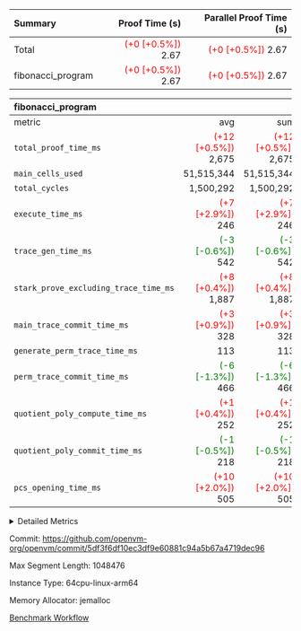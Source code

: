 | Summary | Proof Time (s) | Parallel Proof Time (s) |
|:---|---:|---:|
| Total | <span style='color: red'>(+0 [+0.5%])</span> 2.67 | <span style='color: red'>(+0 [+0.5%])</span> 2.67 |
| fibonacci_program | <span style='color: red'>(+0 [+0.5%])</span> 2.67 | <span style='color: red'>(+0 [+0.5%])</span> 2.67 |


| fibonacci_program |||||
|:---|---:|---:|---:|---:|
|metric|avg|sum|max|min|
| `total_proof_time_ms ` | <span style='color: red'>(+12 [+0.5%])</span> 2,675 | <span style='color: red'>(+12 [+0.5%])</span> 2,675 | <span style='color: red'>(+12 [+0.5%])</span> 2,675 | <span style='color: red'>(+12 [+0.5%])</span> 2,675 |
| `main_cells_used     ` |  51,515,344 |  51,515,344 |  51,515,344 |  51,515,344 |
| `total_cycles        ` |  1,500,292 |  1,500,292 |  1,500,292 |  1,500,292 |
| `execute_time_ms     ` | <span style='color: red'>(+7 [+2.9%])</span> 246 | <span style='color: red'>(+7 [+2.9%])</span> 246 | <span style='color: red'>(+7 [+2.9%])</span> 246 | <span style='color: red'>(+7 [+2.9%])</span> 246 |
| `trace_gen_time_ms   ` | <span style='color: green'>(-3 [-0.6%])</span> 542 | <span style='color: green'>(-3 [-0.6%])</span> 542 | <span style='color: green'>(-3 [-0.6%])</span> 542 | <span style='color: green'>(-3 [-0.6%])</span> 542 |
| `stark_prove_excluding_trace_time_ms` | <span style='color: red'>(+8 [+0.4%])</span> 1,887 | <span style='color: red'>(+8 [+0.4%])</span> 1,887 | <span style='color: red'>(+8 [+0.4%])</span> 1,887 | <span style='color: red'>(+8 [+0.4%])</span> 1,887 |
| `main_trace_commit_time_ms` | <span style='color: red'>(+3 [+0.9%])</span> 328 | <span style='color: red'>(+3 [+0.9%])</span> 328 | <span style='color: red'>(+3 [+0.9%])</span> 328 | <span style='color: red'>(+3 [+0.9%])</span> 328 |
| `generate_perm_trace_time_ms` |  113 |  113 |  113 |  113 |
| `perm_trace_commit_time_ms` | <span style='color: green'>(-6 [-1.3%])</span> 466 | <span style='color: green'>(-6 [-1.3%])</span> 466 | <span style='color: green'>(-6 [-1.3%])</span> 466 | <span style='color: green'>(-6 [-1.3%])</span> 466 |
| `quotient_poly_compute_time_ms` | <span style='color: red'>(+1 [+0.4%])</span> 252 | <span style='color: red'>(+1 [+0.4%])</span> 252 | <span style='color: red'>(+1 [+0.4%])</span> 252 | <span style='color: red'>(+1 [+0.4%])</span> 252 |
| `quotient_poly_commit_time_ms` | <span style='color: green'>(-1 [-0.5%])</span> 218 | <span style='color: green'>(-1 [-0.5%])</span> 218 | <span style='color: green'>(-1 [-0.5%])</span> 218 | <span style='color: green'>(-1 [-0.5%])</span> 218 |
| `pcs_opening_time_ms ` | <span style='color: red'>(+10 [+2.0%])</span> 505 | <span style='color: red'>(+10 [+2.0%])</span> 505 | <span style='color: red'>(+10 [+2.0%])</span> 505 | <span style='color: red'>(+10 [+2.0%])</span> 505 |



<details>
<summary>Detailed Metrics</summary>

| group | num_segments | keygen_time_ms | commit_exe_time_ms |
| --- | --- | --- | --- |
| fibonacci_program | 1 | 250 | 5 | 

| group | air_name | quotient_deg | interactions | constraints |
| --- | --- | --- | --- | --- |
| fibonacci_program | AccessAdapterAir<16> | 2 | 5 | 12 | 
| fibonacci_program | AccessAdapterAir<2> | 2 | 5 | 12 | 
| fibonacci_program | AccessAdapterAir<32> | 2 | 5 | 12 | 
| fibonacci_program | AccessAdapterAir<4> | 2 | 5 | 12 | 
| fibonacci_program | AccessAdapterAir<8> | 2 | 5 | 12 | 
| fibonacci_program | BitwiseOperationLookupAir<8> | 2 | 2 | 4 | 
| fibonacci_program | MemoryMerkleAir<8> | 2 | 4 | 39 | 
| fibonacci_program | PersistentBoundaryAir<8> | 2 | 3 | 7 | 
| fibonacci_program | PhantomAir | 2 | 3 | 5 | 
| fibonacci_program | Poseidon2PeripheryAir<BabyBearParameters>, 1> | 2 | 1 | 286 | 
| fibonacci_program | ProgramAir | 1 | 1 | 4 | 
| fibonacci_program | RangeTupleCheckerAir<2> | 1 | 1 | 4 | 
| fibonacci_program | Rv32HintStoreAir | 2 | 18 | 28 | 
| fibonacci_program | VariableRangeCheckerAir | 1 | 1 | 4 | 
| fibonacci_program | VmAirWrapper<Rv32BaseAluAdapterAir, BaseAluCoreAir<4, 8> | 2 | 20 | 37 | 
| fibonacci_program | VmAirWrapper<Rv32BaseAluAdapterAir, LessThanCoreAir<4, 8> | 2 | 18 | 40 | 
| fibonacci_program | VmAirWrapper<Rv32BaseAluAdapterAir, ShiftCoreAir<4, 8> | 2 | 24 | 91 | 
| fibonacci_program | VmAirWrapper<Rv32BranchAdapterAir, BranchEqualCoreAir<4> | 2 | 11 | 20 | 
| fibonacci_program | VmAirWrapper<Rv32BranchAdapterAir, BranchLessThanCoreAir<4, 8> | 2 | 13 | 35 | 
| fibonacci_program | VmAirWrapper<Rv32CondRdWriteAdapterAir, Rv32JalLuiCoreAir> | 2 | 10 | 18 | 
| fibonacci_program | VmAirWrapper<Rv32JalrAdapterAir, Rv32JalrCoreAir> | 2 | 16 | 20 | 
| fibonacci_program | VmAirWrapper<Rv32LoadStoreAdapterAir, LoadSignExtendCoreAir<4, 8> | 2 | 18 | 33 | 
| fibonacci_program | VmAirWrapper<Rv32LoadStoreAdapterAir, LoadStoreCoreAir<4> | 2 | 17 | 40 | 
| fibonacci_program | VmAirWrapper<Rv32MultAdapterAir, DivRemCoreAir<4, 8> | 2 | 25 | 84 | 
| fibonacci_program | VmAirWrapper<Rv32MultAdapterAir, MulHCoreAir<4, 8> | 2 | 24 | 31 | 
| fibonacci_program | VmAirWrapper<Rv32MultAdapterAir, MultiplicationCoreAir<4, 8> | 2 | 19 | 19 | 
| fibonacci_program | VmAirWrapper<Rv32RdWriteAdapterAir, Rv32AuipcCoreAir> | 2 | 12 | 14 | 
| fibonacci_program | VmConnectorAir | 2 | 5 | 11 | 

| group | air_name | segment | rows | prep_cols | perm_cols | main_cols | cells |
| --- | --- | --- | --- | --- | --- | --- | --- |
| fibonacci_program | AccessAdapterAir<8> | 0 | 128 |  | 16 | 17 | 4,224 | 
| fibonacci_program | BitwiseOperationLookupAir<8> | 0 | 65,536 | 3 | 8 | 2 | 655,360 | 
| fibonacci_program | MemoryMerkleAir<8> | 0 | 512 |  | 16 | 32 | 24,576 | 
| fibonacci_program | PersistentBoundaryAir<8> | 0 | 128 |  | 12 | 20 | 4,096 | 
| fibonacci_program | PhantomAir | 0 | 1 |  | 12 | 6 | 18 | 
| fibonacci_program | Poseidon2PeripheryAir<BabyBearParameters>, 1> | 0 | 256 |  | 8 | 300 | 78,848 | 
| fibonacci_program | ProgramAir | 0 | 8,192 |  | 8 | 10 | 147,456 | 
| fibonacci_program | RangeTupleCheckerAir<2> | 0 | 524,288 | 2 | 8 | 1 | 4,718,592 | 
| fibonacci_program | Rv32HintStoreAir | 0 | 4 |  | 44 | 32 | 304 | 
| fibonacci_program | VariableRangeCheckerAir | 0 | 262,144 | 2 | 8 | 1 | 2,359,296 | 
| fibonacci_program | VmAirWrapper<Rv32BaseAluAdapterAir, BaseAluCoreAir<4, 8> | 0 | 1,048,576 |  | 52 | 36 | 92,274,688 | 
| fibonacci_program | VmAirWrapper<Rv32BaseAluAdapterAir, LessThanCoreAir<4, 8> | 0 | 524,288 |  | 40 | 37 | 40,370,176 | 
| fibonacci_program | VmAirWrapper<Rv32BranchAdapterAir, BranchEqualCoreAir<4> | 0 | 262,144 |  | 28 | 26 | 14,155,776 | 
| fibonacci_program | VmAirWrapper<Rv32BranchAdapterAir, BranchLessThanCoreAir<4, 8> | 0 | 8 |  | 32 | 32 | 512 | 
| fibonacci_program | VmAirWrapper<Rv32CondRdWriteAdapterAir, Rv32JalLuiCoreAir> | 0 | 131,072 |  | 28 | 18 | 6,029,312 | 
| fibonacci_program | VmAirWrapper<Rv32JalrAdapterAir, Rv32JalrCoreAir> | 0 | 32 |  | 36 | 28 | 2,048 | 
| fibonacci_program | VmAirWrapper<Rv32LoadStoreAdapterAir, LoadStoreCoreAir<4> | 0 | 128 |  | 52 | 41 | 11,904 | 
| fibonacci_program | VmAirWrapper<Rv32RdWriteAdapterAir, Rv32AuipcCoreAir> | 0 | 16 |  | 28 | 20 | 768 | 
| fibonacci_program | VmConnectorAir | 0 | 2 | 1 | 16 | 5 | 42 | 

| group | segment | trace_gen_time_ms | total_proof_time_ms | total_cycles | total_cells | stark_prove_excluding_trace_time_ms | quotient_poly_compute_time_ms | quotient_poly_commit_time_ms | perm_trace_commit_time_ms | pcs_opening_time_ms | main_trace_commit_time_ms | main_cells_used | generate_perm_trace_time_ms | execute_time_ms |
| --- | --- | --- | --- | --- | --- | --- | --- | --- | --- | --- | --- | --- | --- | --- |
| fibonacci_program | 0 | 542 | 2,675 | 1,500,292 | 160,837,996 | 1,887 | 252 | 218 | 466 | 505 | 328 | 51,515,344 | 113 | 246 | 

| group | segment | trace_height_constraint | weighted_sum | threshold |
| --- | --- | --- | --- | --- |
| fibonacci_program | 0 | 0 | 3,932,542 | 2,013,265,921 | 
| fibonacci_program | 0 | 1 | 10,749,400 | 2,013,265,921 | 
| fibonacci_program | 0 | 2 | 1,966,271 | 2,013,265,921 | 
| fibonacci_program | 0 | 3 | 10,749,532 | 2,013,265,921 | 
| fibonacci_program | 0 | 4 | 1,664 | 2,013,265,921 | 
| fibonacci_program | 0 | 5 | 640 | 2,013,265,921 | 
| fibonacci_program | 0 | 6 | 7,209,100 | 2,013,265,921 | 
| fibonacci_program | 0 | 7 |  | 2,013,265,921 | 
| fibonacci_program | 0 | 8 | 35,535,101 | 2,013,265,921 | 

</details>


Commit: https://github.com/openvm-org/openvm/commit/5df3f6df10ec3df9e60881c94a5b67a4719dec96

Max Segment Length: 1048476

Instance Type: 64cpu-linux-arm64

Memory Allocator: jemalloc

[Benchmark Workflow](https://github.com/openvm-org/openvm/actions/runs/14066171921)

